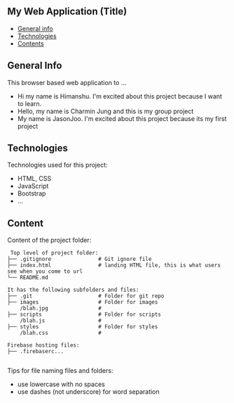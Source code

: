 ## My Web Application (Title)

* [General info](#general-info)
* [Technologies](#technologies)
* [Contents](#content)

## General Info

	
This browser based web application to ...
* Hi my name is Himanshu. I'm excited about this project because I want to learn.	
* Hello, my name is Charmin Jung and this is my group project
* My name is JasonJoo. I'm excited about this project because its my first project


## Technologies
Technologies used for this project:
* HTML, CSS
* JavaScript
* Bootstrap 
* ...
	
## Content
Content of the project folder:

```
 Top level of project folder: 
├── .gitignore               # Git ignore file
├── index.html               # landing HTML file, this is what users see when you come to url
└── README.md

It has the following subfolders and files:
├── .git                     # Folder for git repo
├── images                   # Folder for images
    /blah.jpg                # 
├── scripts                  # Folder for scripts
    /blah.js                 # 
├── styles                   # Folder for styles
    /blah.css                # 

Firebase hosting files: 
├── .firebaserc...


```

Tips for file naming files and folders:
* use lowercase with no spaces
* use dashes (not underscore) for word separation

